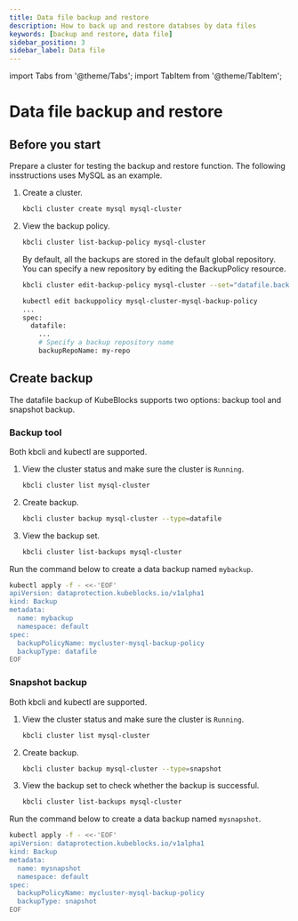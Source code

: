 ```yaml
---
title: Data file backup and restore
description: How to back up and restore databses by data files
keywords: [backup and restore, data file]
sidebar_position: 3
sidebar_label: Data file
---
```


import Tabs from '@theme/Tabs';
import TabItem from '@theme/TabItem';

# Data file backup and restore

## Before you start

Prepare a cluster for testing the backup and restore function. The following insstructions uses MySQL as an example.

1. Create a cluster.

   ```bash
   kbcli cluster create mysql mysql-cluster
   ```

2. View the backup policy.

   ```bash
   kbcli cluster list-backup-policy mysql-cluster
   ```

   By default, all the backups are stored in the default global repository. You can specify a new repository by editing the BackupPolicy resource.

   <Tabs>

   <TabItem value="kbcli" label="kbcli" default>

   ```bash
   kbcli cluster edit-backup-policy mysql-cluster --set="datafile.backupRepoName=my-repo"
   ```

   </TabItem>

   <TabItem value="kubectl" label="kubectl">

   ```bash
   kubectl edit backuppolicy mysql-cluster-mysql-backup-policy
   ...
   spec:
     datafile:
       ... 
       # Specify a backup repository name
       backupRepoName: my-repo
   ```

   </TabItem>

   </Tabs>

## Create backup

The datafile backup of KubeBlocks supports two options: backup tool and snapshot backup.

### Backup tool

Both kbcli and kubectl are supported.

<Tabs>

<TabItem value="kbcli" label="kbcli" default>

1. View the cluster status and make sure the cluster is `Running`.

   ```bash
   kbcli cluster list mysql-cluster
   ```

2. Create backup.

   ```bash
   kbcli cluster backup mysql-cluster --type=datafile
   ```

3. View the backup set.

   ```bash
   kbcli cluster list-backups mysql-cluster
   ```

</TabItem>

<TabItem value="kubectl" label="kubectl">

Run the command below to create a data backup named `mybackup`.

```bash
kubectl apply -f - <<-'EOF'
apiVersion: dataprotection.kubeblocks.io/v1alpha1
kind: Backup
metadata:
  name: mybackup
  namespace: default
spec:
  backupPolicyName: mycluster-mysql-backup-policy
  backupType: datafile
EOF
```

</TabItem>

</Tabs>

### Snapshot backup

Both kbcli and kubectl are supported.

<Tabs>

<TabItem value="kbcli" label="kbcli" default>

1. View the cluster status and make sure the cluster is `Running`.

   ```bash
   kbcli cluster list mysql-cluster
   ```

2. Create backup.

   ```bash
   kbcli cluster backup mysql-cluster --type=snapshot
   ```

3. View the backup set to check whether the backup is successful.

   ```bash
   kbcli cluster list-backups mysql-cluster
   ```

</TabItem>

<TabItem value="kubectl" label="kubectl">

Run the command below to create a data backup named `mysnapshot`.

```bash
kubectl apply -f - <<-'EOF'
apiVersion: dataprotection.kubeblocks.io/v1alpha1
kind: Backup
metadata:
  name: mysnapshot
  namespace: default
spec:
  backupPolicyName: mycluster-mysql-backup-policy
  backupType: snapshot
EOF
```

</TabItem>

</Tabs>
